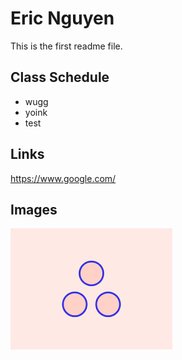 # Eric Nguyen

This is the first readme file.

## Class Schedule
* wugg
* yoink
* test

## Links

https://www.google.com/

## Images

![Picture](\images.png)
